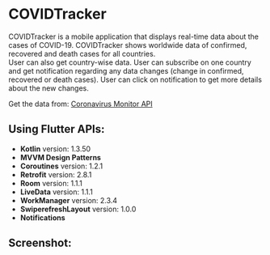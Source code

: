 # COVIDTracker

COVIDTracker is a mobile application that displays real-time data about the cases of COVID-19. 
COVIDTracker shows worldwide data of confirmed, recovered and death cases for all countries.   
User can also get country-wise data. 
User can subscribe on one country and get notification regarding any data changes (change in
confirmed, recovered or death cases). 
User can click on notification to get more details about the new changes.   

Get the data from: [Coronavirus Monitor API](https://rapidapi.com/astsiatsko/api/coronavirus-monitor)


## Using Flutter APIs:
- **Kotlin** version: 1.3.50
- **MVVM Design Patterns**
- **Coroutines** version: 1.2.1
- **Retrofit** version: 2.8.1
- **Room** version: 1.1.1
- **LiveData** version: 1.1.1
- **WorkManager** version: 2.3.4
- **SwiperefreshLayout** version: 1.0.0
- **Notifications**

## Screenshot:

![]()
